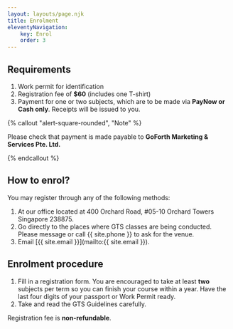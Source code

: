 ```yaml
---
layout: layouts/page.njk
title: Enrolment
eleventyNavigation:
    key: Enrol
    order: 3
---
```

## Requirements

1. Work permit for identification
2. Registration fee of **$60** (includes one T-shirt)
3. Payment for one or two subjects, which are to be made via **PayNow or Cash only**. Receipts will be issued to you.

{% callout "alert-square-rounded", "Note" %}

Please check that payment is made payable to **GoForth Marketing & Services Pte. Ltd.**

{% endcallout %}

## How to enrol?

You may register through any of the following methods:

1. At our office located at 400 Orchard Road, #05-10 Orchard Towers Singapore 238875.
2. Go directly to the places where GTS classes are being conducted. Please message or call {{ site.phone }} to ask for the venue.
3. Email [{{ site.email }}](mailto:{{ site.email }}).

## Enrolment procedure

1. Fill in a registration form. You are encouraged to take at least **two** subjects per term so you can finish your course within a year. Have the last four digits of your passport or Work Permit ready.
2. Take and read the GTS Guidelines carefully.

Registration fee is **non-refundable**.